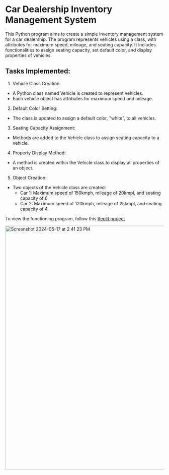 # Car Dealership Inventory Management System
This Python program aims to create a simple inventory management system for a car dealership. The program represents vehicles using a class, with attributes for maximum speed, mileage, and seating capacity. It includes functionalities to assign seating capacity, set default color, and display properties of vehicles.

## Tasks Implemented:
1.  Vehicle Class Creation:
   -   A Python class named Vehicle is created to represent vehicles.
   -   Each vehicle object has attributes for maximum speed and mileage.

2.  Default Color Setting:
   -  The class is updated to assign a default color, "white", to all vehicles.

3.  Seating Capacity Assignment:
   -  Methods are added to the Vehicle class to assign seating capacity to a vehicle.

4.  Property Display Method:
   -  A method is created within the Vehicle class to display all properties of an object.

5. Object Creation:
-  Two objects of the Vehicle class are created:
    -   Car 1: Maximum speed of 150kmph, mileage of 20kmpl, and seating capacity of 6.
    -   Car 2: Maximum speed of 120kmph, mileage of 25kmpl, and seating capacity of 4.

To view the functioning program, follow this [Replit project](https://replit.com/@shackerica/Car-Dealership-Inventory-Management-System)

<img width="775" alt="Screenshot 2024-05-17 at 2 41 23 PM" src="https://github.com/shackerica/Car-Dealership-Inventory-Management-System/assets/19885127/9a510dc7-d768-46e4-b927-ad63170327a9">

